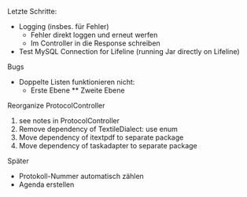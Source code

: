 Letzte Schritte:

 * Logging (insbes. für Fehler)
    * Fehler direkt loggen und erneut werfen
    * Im Controller in die Response schreiben
 * Test MySQL Connection for Lifeline (running Jar directly on Lifeline)
 
 Bugs
 * Doppelte Listen funktionieren nicht:
    * Erste Ebene
    ** Zweite Ebene
   
Reorganize ProtocolController
   
 1. see notes in ProtocolController
 1. Remove dependency of TextileDialect: use enum
 1. Move dependency of itextpdf to separate package
 1. Move dependency of taskadapter to separate package

Später

 * Protokoll-Nummer automatisch zählen
 * Agenda erstellen